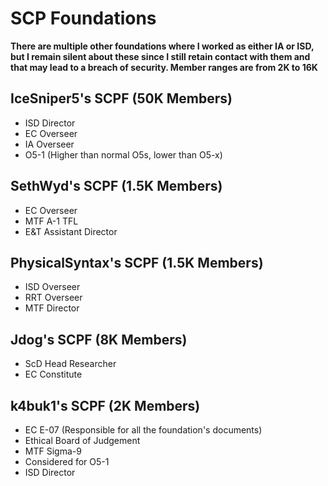 # SCP Foundations
**There are multiple other foundations where I worked as either IA or ISD, but I remain silent about these since I still retain contact with them and that may lead to a breach of security. Member ranges are from 2K to 16K**
## IceSniper5's SCPF (50K Members)
- ISD Director
- EC Overseer
- IA Overseer
- O5-1 (Higher than normal O5s, lower than O5-x)
## SethWyd's SCPF (1.5K Members)
- EC Overseer
- MTF A-1 TFL
- E&T Assistant Director
## PhysicalSyntax's SCPF (1.5K Members)
- ISD Overseer
- RRT Overseer
- MTF Director
## Jdog's SCPF (8K Members)
- ScD Head Researcher
- EC Constitute
## k4buk1's SCPF (2K Members)
- EC E-07 (Responsible for all the foundation's documents)
- Ethical Board of Judgement
- MTF Sigma-9
- Considered for O5-1
- ISD Director
